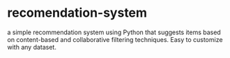 # recomendation-system
a  simple recommendation system using Python that suggests items based on content-based and collaborative filtering techniques. Easy to customize with any dataset.
